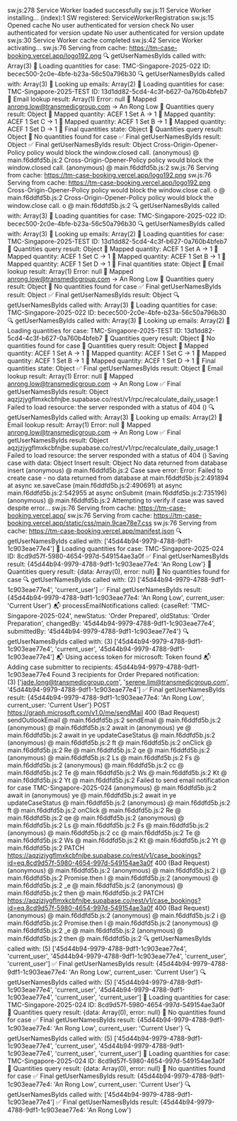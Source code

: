 sw.js:278 Service Worker loaded successfully
sw.js:11 Service Worker installing...
(index):1 SW registered:  ServiceWorkerRegistration
sw.js:15 Opened cache
 No user authenticated for version check
 No user authenticated for version update
 No user authenticated for version update
sw.js:30 Service Worker cache completed
sw.js:42 Service Worker activating...
sw.js:76 Serving from cache: https://tm-case-booking.vercel.app/logo192.png
 🔍 getUserNamesByIds called with: Array(3)
 🔢 Loading quantities for case: TMC-Singapore-2025-022 ID: becec500-2c0e-4bfe-b23a-56c50a796b30
 🔍 getUserNamesByIds called with: Array(3)
 📧 Looking up emails: Array(2)
 🔢 Loading quantities for case: TMC-Singapore-2025-TEST ID: 13d1dd82-5cd4-4c3f-b627-0a760b4bfeb7
 📧 Email lookup result: Array(1) Error: null
 📧 Mapped anrong.low@transmedicgroup.com -> An Rong Low
 🔢 Quantities query result: Object
 🔢 Mapped quantity: ACEF 1 Set A -> 1
 🔢 Mapped quantity: ACEF 1 Set C -> 1
 🔢 Mapped quantity: ACEF 1 Set B -> 1
 🔢 Mapped quantity: ACEF 1 Set D -> 1
 🔢 Final quantities state: Object
 🔢 Quantities query result: Object
 🔢 No quantities found for case
 ✅ Final getUserNamesByIds result: Object
 ✅ Final getUserNamesByIds result: Object
 Cross-Origin-Opener-Policy policy would block the window.closed call.
(anonymous) @ main.f6ddfd5b.js:2
 Cross-Origin-Opener-Policy policy would block the window.closed call.
(anonymous) @ main.f6ddfd5b.js:2
sw.js:76 Serving from cache: https://tm-case-booking.vercel.app/logo192.png
sw.js:76 Serving from cache: https://tm-case-booking.vercel.app/logo192.png
 Cross-Origin-Opener-Policy policy would block the window.close call.
o @ main.f6ddfd5b.js:2
 Cross-Origin-Opener-Policy policy would block the window.close call.
o @ main.f6ddfd5b.js:2
 🔍 getUserNamesByIds called with: Array(3)
 🔢 Loading quantities for case: TMC-Singapore-2025-022 ID: becec500-2c0e-4bfe-b23a-56c50a796b30
 🔍 getUserNamesByIds called with: Array(3)
 📧 Looking up emails: Array(2)
 🔢 Loading quantities for case: TMC-Singapore-2025-TEST ID: 13d1dd82-5cd4-4c3f-b627-0a760b4bfeb7
 🔢 Quantities query result: Object
 🔢 Mapped quantity: ACEF 1 Set A -> 1
 🔢 Mapped quantity: ACEF 1 Set C -> 1
 🔢 Mapped quantity: ACEF 1 Set B -> 1
 🔢 Mapped quantity: ACEF 1 Set D -> 1
 🔢 Final quantities state: Object
 📧 Email lookup result: Array(1) Error: null
 📧 Mapped anrong.low@transmedicgroup.com -> An Rong Low
 🔢 Quantities query result: Object
 🔢 No quantities found for case
 ✅ Final getUserNamesByIds result: Object
 ✅ Final getUserNamesByIds result: Object
 🔍 getUserNamesByIds called with: Array(3)
 🔢 Loading quantities for case: TMC-Singapore-2025-022 ID: becec500-2c0e-4bfe-b23a-56c50a796b30
 🔍 getUserNamesByIds called with: Array(3)
 📧 Looking up emails: Array(2)
 🔢 Loading quantities for case: TMC-Singapore-2025-TEST ID: 13d1dd82-5cd4-4c3f-b627-0a760b4bfeb7
 🔢 Quantities query result: Object
 🔢 No quantities found for case
 🔢 Quantities query result: Object
 🔢 Mapped quantity: ACEF 1 Set A -> 1
 🔢 Mapped quantity: ACEF 1 Set C -> 1
 🔢 Mapped quantity: ACEF 1 Set B -> 1
 🔢 Mapped quantity: ACEF 1 Set D -> 1
 🔢 Final quantities state: Object
 ✅ Final getUserNamesByIds result: Object
 📧 Email lookup result: Array(1) Error: null
 📧 Mapped anrong.low@transmedicgroup.com -> An Rong Low
 ✅ Final getUserNamesByIds result: Object
aqzjzjygflmxkcbfnjbe.supabase.co/rest/v1/rpc/recalculate_daily_usage:1  Failed to load resource: the server responded with a status of 404 ()
 🔍 getUserNamesByIds called with: Array(3)
 📧 Looking up emails: Array(2)
 📧 Email lookup result: Array(1) Error: null
 📧 Mapped anrong.low@transmedicgroup.com -> An Rong Low
 ✅ Final getUserNamesByIds result: Object
aqzjzjygflmxkcbfnjbe.supabase.co/rest/v1/rpc/recalculate_daily_usage:1  Failed to load resource: the server responded with a status of 404 ()
 Saving case with data: Object
 Insert result: Object
 No data returned from database insert
(anonymous) @ main.f6ddfd5b.js:2
 Case save error: Error: Failed to create case - no data returned from database
    at main.f6ddfd5b.js:2:491894
    at async xe.saveCase (main.f6ddfd5b.js:2:490691)
    at async main.f6ddfd5b.js:2:542955
    at async onSubmit (main.f6ddfd5b.js:2:735196)
(anonymous) @ main.f6ddfd5b.js:2
 Attempting to verify if case was saved despite error...
sw.js:76 Serving from cache: https://tm-case-booking.vercel.app/
sw.js:76 Serving from cache: https://tm-case-booking.vercel.app/static/css/main.9cae78e7.css
sw.js:76 Serving from cache: https://tm-case-booking.vercel.app/manifest.json
 🔍 getUserNamesByIds called with: ['45d44b94-9979-4788-9df1-1c903eae77e4']
 🔢 Loading quantities for case: TMC-Singapore-2025-024 ID: 8cd9d57f-5980-4654-997d-549154ae3a0f
 ✅ Final getUserNamesByIds result: {45d44b94-9979-4788-9df1-1c903eae77e4: 'An Rong Low'}
 🔢 Quantities query result: {data: Array(0), error: null}
 🔢 No quantities found for case
 🔍 getUserNamesByIds called with: (2) ['45d44b94-9979-4788-9df1-1c903eae77e4', 'current_user']
 ✅ Final getUserNamesByIds result: {45d44b94-9979-4788-9df1-1c903eae77e4: 'An Rong Low', current_user: 'Current User'}
 📬 processEmailNotifications called: {caseRef: 'TMC-Singapore-2025-024', newStatus: 'Order Prepared', oldStatus: 'Order Preparation', changedBy: '45d44b94-9979-4788-9df1-1c903eae77e4', submittedBy: '45d44b94-9979-4788-9df1-1c903eae77e4'}
 🔍 getUserNamesByIds called with: (3) ['45d44b94-9979-4788-9df1-1c903eae77e4', 'current_user', '45d44b94-9979-4788-9df1-1c903eae77e4']
 📬 Using access token for microsoft: Token found
 📬 Adding case submitter to recipients: 45d44b94-9979-4788-9df1-1c903eae77e4
 Found 3 recipients for Order Prepared notification: (3) ['jade.long@transmedicgroup.com', 'serene.lim@transmedicgroup.com', '45d44b94-9979-4788-9df1-1c903eae77e4']
 ✅ Final getUserNamesByIds result: {45d44b94-9979-4788-9df1-1c903eae77e4: 'An Rong Low', current_user: 'Current User'}
  POST https://graph.microsoft.com/v1.0/me/sendMail 400 (Bad Request)
sendOutlookEmail @ main.f6ddfd5b.js:2
sendEmail @ main.f6ddfd5b.js:2
(anonymous) @ main.f6ddfd5b.js:2
await in (anonymous)
ye @ main.f6ddfd5b.js:2
await in ye
updateCaseStatus @ main.f6ddfd5b.js:2
(anonymous) @ main.f6ddfd5b.js:2
ft @ main.f6ddfd5b.js:2
onClick @ main.f6ddfd5b.js:2
Re @ main.f6ddfd5b.js:2
qe @ main.f6ddfd5b.js:2
(anonymous) @ main.f6ddfd5b.js:2
Ls @ main.f6ddfd5b.js:2
Fs @ main.f6ddfd5b.js:2
(anonymous) @ main.f6ddfd5b.js:2
cc @ main.f6ddfd5b.js:2
Te @ main.f6ddfd5b.js:2
Ws @ main.f6ddfd5b.js:2
Kt @ main.f6ddfd5b.js:2
Yt @ main.f6ddfd5b.js:2
 Failed to send email notification for case TMC-Singapore-2025-024
(anonymous) @ main.f6ddfd5b.js:2
await in (anonymous)
ye @ main.f6ddfd5b.js:2
await in ye
updateCaseStatus @ main.f6ddfd5b.js:2
(anonymous) @ main.f6ddfd5b.js:2
ft @ main.f6ddfd5b.js:2
onClick @ main.f6ddfd5b.js:2
Re @ main.f6ddfd5b.js:2
qe @ main.f6ddfd5b.js:2
(anonymous) @ main.f6ddfd5b.js:2
Ls @ main.f6ddfd5b.js:2
Fs @ main.f6ddfd5b.js:2
(anonymous) @ main.f6ddfd5b.js:2
cc @ main.f6ddfd5b.js:2
Te @ main.f6ddfd5b.js:2
Ws @ main.f6ddfd5b.js:2
Kt @ main.f6ddfd5b.js:2
Yt @ main.f6ddfd5b.js:2
  PATCH https://aqzjzjygflmxkcbfnjbe.supabase.co/rest/v1/case_bookings?id=eq.8cd9d57f-5980-4654-997d-549154ae3a0f 400 (Bad Request)
(anonymous) @ main.f6ddfd5b.js:2
(anonymous) @ main.f6ddfd5b.js:2
i @ main.f6ddfd5b.js:2
Promise.then
l @ main.f6ddfd5b.js:2
(anonymous) @ main.f6ddfd5b.js:2
_e @ main.f6ddfd5b.js:2
(anonymous) @ main.f6ddfd5b.js:2
then @ main.f6ddfd5b.js:2
  PATCH https://aqzjzjygflmxkcbfnjbe.supabase.co/rest/v1/case_bookings?id=eq.8cd9d57f-5980-4654-997d-549154ae3a0f 400 (Bad Request)
(anonymous) @ main.f6ddfd5b.js:2
(anonymous) @ main.f6ddfd5b.js:2
i @ main.f6ddfd5b.js:2
Promise.then
l @ main.f6ddfd5b.js:2
(anonymous) @ main.f6ddfd5b.js:2
_e @ main.f6ddfd5b.js:2
(anonymous) @ main.f6ddfd5b.js:2
then @ main.f6ddfd5b.js:2
 🔍 getUserNamesByIds called with: (5) ['45d44b94-9979-4788-9df1-1c903eae77e4', 'current_user', '45d44b94-9979-4788-9df1-1c903eae77e4', 'current_user', 'current_user']
 ✅ Final getUserNamesByIds result: {45d44b94-9979-4788-9df1-1c903eae77e4: 'An Rong Low', current_user: 'Current User'}
 🔍 getUserNamesByIds called with: (5) ['45d44b94-9979-4788-9df1-1c903eae77e4', 'current_user', '45d44b94-9979-4788-9df1-1c903eae77e4', 'current_user', 'current_user']
 🔢 Loading quantities for case: TMC-Singapore-2025-024 ID: 8cd9d57f-5980-4654-997d-549154ae3a0f
 🔢 Quantities query result: {data: Array(0), error: null}
 🔢 No quantities found for case
 ✅ Final getUserNamesByIds result: {45d44b94-9979-4788-9df1-1c903eae77e4: 'An Rong Low', current_user: 'Current User'}
 🔍 getUserNamesByIds called with: (5) ['45d44b94-9979-4788-9df1-1c903eae77e4', 'current_user', '45d44b94-9979-4788-9df1-1c903eae77e4', 'current_user', 'current_user']
 🔢 Loading quantities for case: TMC-Singapore-2025-024 ID: 8cd9d57f-5980-4654-997d-549154ae3a0f
 🔢 Quantities query result: {data: Array(0), error: null}
 🔢 No quantities found for case
 ✅ Final getUserNamesByIds result: {45d44b94-9979-4788-9df1-1c903eae77e4: 'An Rong Low', current_user: 'Current User'}
 🔍 getUserNamesByIds called with: ['45d44b94-9979-4788-9df1-1c903eae77e4']
 ✅ Final getUserNamesByIds result: {45d44b94-9979-4788-9df1-1c903eae77e4: 'An Rong Low'}
